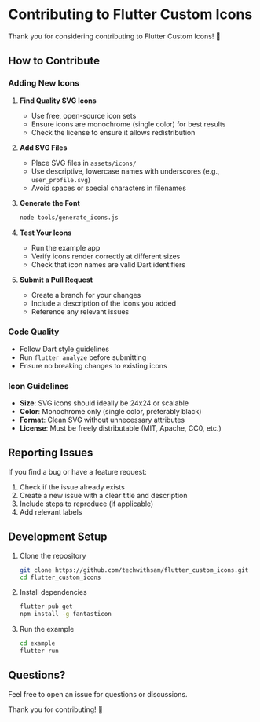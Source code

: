 # Contributing to Flutter Custom Icons

Thank you for considering contributing to Flutter Custom Icons! 🎉

## How to Contribute

### Adding New Icons

1. **Find Quality SVG Icons**
   - Use free, open-source icon sets
   - Ensure icons are monochrome (single color) for best results
   - Check the license to ensure it allows redistribution

2. **Add SVG Files**
   - Place SVG files in `assets/icons/`
   - Use descriptive, lowercase names with underscores (e.g., `user_profile.svg`)
   - Avoid spaces or special characters in filenames

3. **Generate the Font**
   ```bash
   node tools/generate_icons.js
   ```

4. **Test Your Icons**
   - Run the example app
   - Verify icons render correctly at different sizes
   - Check that icon names are valid Dart identifiers

5. **Submit a Pull Request**
   - Create a branch for your changes
   - Include a description of the icons you added
   - Reference any relevant issues

### Code Quality

- Follow Dart style guidelines
- Run `flutter analyze` before submitting
- Ensure no breaking changes to existing icons

### Icon Guidelines

- **Size**: SVG icons should ideally be 24x24 or scalable
- **Color**: Monochrome only (single color, preferably black)
- **Format**: Clean SVG without unnecessary attributes
- **License**: Must be freely distributable (MIT, Apache, CC0, etc.)

## Reporting Issues

If you find a bug or have a feature request:

1. Check if the issue already exists
2. Create a new issue with a clear title and description
3. Include steps to reproduce (if applicable)
4. Add relevant labels

## Development Setup

1. Clone the repository
   ```bash
   git clone https://github.com/techwithsam/flutter_custom_icons.git
   cd flutter_custom_icons
   ```

2. Install dependencies
   ```bash
   flutter pub get
   npm install -g fantasticon
   ```

3. Run the example
   ```bash
   cd example
   flutter run
   ```

## Questions?

Feel free to open an issue for questions or discussions.

Thank you for contributing! 🚀
